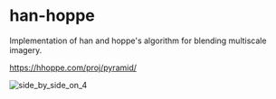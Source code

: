 # han-hoppe
Implementation of han and hoppe's algorithm for blending multiscale imagery.

https://hhoppe.com/proj/pyramid/

![side_by_side_on_4](https://github.com/user-attachments/assets/a0026451-640a-4a54-ac38-bed74247ae38)
